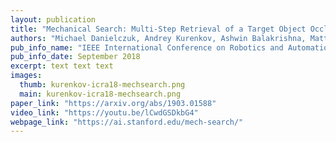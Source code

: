 ```yaml
---
layout: publication
title: "Mechanical Search: Multi-Step Retrieval of a Target Object Occluded by Clutter"
authors: "Michael Danielczuk, Andrey Kurenkov, Ashwin Balakrishna, Matthew Matl, David Wang, Roberto Martin-Martin, Animesh Garg, Silvio Savarese, Ken Goldberg"
pub_info_name: "IEEE International Conference on Robotics and Automation (ICRA)"
pub_info_date: September 2018
excerpt: text text text
images:
  thumb: kurenkov-icra18-mechsearch.png
  main: kurenkov-icra18-mechsearch.png
paper_link: "https://arxiv.org/abs/1903.01588"
video_link: "https://youtu.be/lCwdGSDkbG4"
webpage_link: "https://ai.stanford.edu/mech-search/"
---
```



